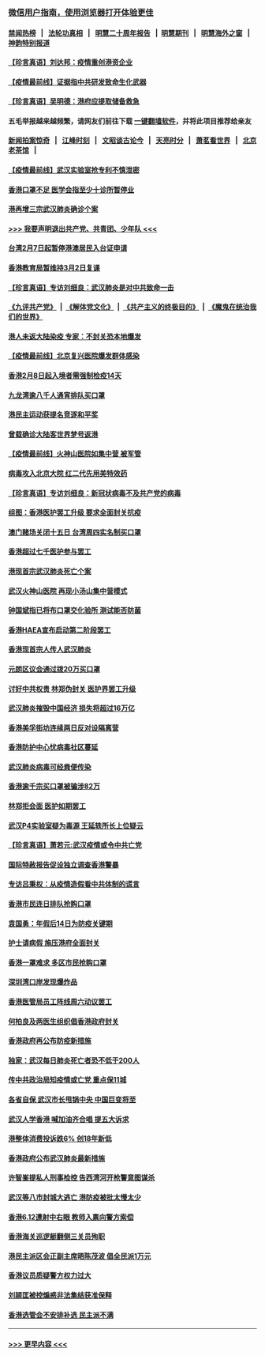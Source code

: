 ### [微信用户指南，使用浏览器打开体验更佳](https://github.com/gfw-breaker/banned-news1/blob/master/indexes/wechat-guide.md?t=0)
#### [禁闻热榜](热点新闻.md?t=0)  &nbsp;&nbsp;|&nbsp;&nbsp; [法轮功真相](https://github.com/gfw-breaker/truth/blob/master/README.md?t=0) &nbsp;&nbsp;|&nbsp;&nbsp; [明慧二十周年报告](https://github.com/gfw-breaker/mh-reports/blob/master/README.md?t=0) &nbsp;&nbsp;|&nbsp;&nbsp;[明慧期刊](https://github.com/gfw-breaker/mh-qikan) &nbsp;&nbsp;|&nbsp;&nbsp; [明慧海外之窗](https://github.com/gfw-breaker/mh-news/blob/master/README.md?t=0) &nbsp;&nbsp;|&nbsp;&nbsp; [神韵特别报道](https://github.com/gfw-breaker/mh-news/blob/master/shenyun.md?t=0)
#### [【珍言真语】刘达邦：疫情重创港资企业](../pages/nsc415/n11854274.md?t=02090822) 
#### [【疫情最前线】证据指中共研发致命生化武器](../pages/nsc415/n11853087.md?t=02090822) 
#### [【珍言真语】吴明德：港府应提取储备救急](../pages/nsc415/n11852734.md?t=02090822) 
#### 五毛举报越来越频繁，请网友们前往下载 [一键翻墙软件](https://github.com/gfw-breaker/ssr-accounts)，并将此项目推荐给亲友
#### [新闻拍案惊奇](https://github.com/gfw-breaker/banned-news1/blob/master/pages/link4.md) &nbsp;&nbsp;|&nbsp;&nbsp; [江峰时刻](https://github.com/gfw-breaker/banned-news1/blob/master/pages/link4.md) &nbsp;&nbsp;|&nbsp;&nbsp; [文昭谈古论今](https://github.com/gfw-breaker/banned-news1/blob/master/pages/link4.md) &nbsp;&nbsp;|&nbsp;&nbsp; [天亮时分](https://github.com/gfw-breaker/banned-news1/blob/master/pages/link4.md) &nbsp;&nbsp;|&nbsp;&nbsp; [萧茗看世界](https://github.com/gfw-breaker/banned-news1/blob/master/pages/link4.md) &nbsp;&nbsp;|&nbsp;&nbsp; [北京老茶馆](https://github.com/gfw-breaker/banned-news1/blob/master/pages/link4.md) &nbsp;&nbsp;|&nbsp;&nbsp; 
#### [【疫情最前线】武汉实验室抢专利不慎泄密](../pages/nsc415/n11850310.md?t=02090822) 
#### [香港口罩不足 医学会指至少十诊所暂停业](../pages/nsc415/n11850301.md?t=02090822) 
#### [港再增三宗武汉肺炎确诊个案](../pages/nsc415/n11850328.md?t=02090822) 
#### [>>> 我要声明退出共产党、共青团、少年队 <<<](https://github.com/begood0513/goodnews/blob/master/quit/letter.md) 
#### [台湾2月7日起暂停港澳居民入台证申请](../pages/nsc415/n11850304.md?t=02090822) 
#### [香港教育局暂维持3月2日复课](../pages/nsc415/n11850260.md?t=02090822) 
#### [【珍言真语】专访刘细良：武汉肺炎是对中共致命一击](../pages/nsc415/n11849934.md?t=02090822) 
#### [《九评共产党》](https://github.com/begood0513/9ping.md/blob/master/README.md) &nbsp;|&nbsp; [《解体党文化》](../../../../jtdwh.md/blob/master/README.md)  &nbsp;|&nbsp; [《共产主义的终极目的》](../../../../gczydzjmd.md/blob/master/README.md) &nbsp;|&nbsp; [《魔鬼在统治我们的世界》](../../../../mgztzwmdsj.md/blob/master/README.md) 
#### [港人未返大陆染疫 专家：不封关恐本地爆发](../pages/nsc415/n11848021.md?t=02090822) 
#### [【疫情最前线】北京复兴医院爆发群体感染](../pages/nsc415/n11847626.md?t=02090822) 
#### [香港2月8日起入境者需强制检疫14天](../pages/nsc415/n11847658.md?t=02090822) 
#### [九龙湾逾八千人通宵排队买口罩](../pages/nsc415/n11847647.md?t=02090822) 
#### [港民主运动获提名竞逐和平奖](../pages/nsc415/n11847633.md?t=02090822) 
#### [曾载确诊大陆客世界梦号返港](../pages/nsc415/n11847608.md?t=02090822) 
#### [【疫情最前线】火神山医院如集中营 被军管](../pages/nsc415/n11847524.md?t=02090822) 
#### [病毒攻入北京大院 红二代先用美特效药](../pages/nsc415/n11847427.md?t=02090822) 
#### [【珍言真语】专访刘细良：新冠状病毒不及共产党的病毒](../pages/nsc415/n11847164.md?t=02090822) 
#### [组图：香港医护罢工升级 要求全面封关抗疫](../pages/nsc415/n11844107.md?t=02090822) 
#### [澳门赌场关闭十五日 台湾周四实名制买口罩](../pages/nsc415/n11845083.md?t=02090822) 
#### [香港超过七千医护参与罢工](../pages/nsc415/n11845051.md?t=02090822) 
#### [港现首宗武汉肺炎死亡个案](../pages/nsc415/n11844998.md?t=02090822) 
#### [武汉火神山医院 再现小汤山集中营模式](../pages/nsc415/n11844763.md?t=02090822) 
#### [钟国斌指已将布口罩交化验所 测试能否防菌](../pages/nsc415/n11842783.md?t=02090822) 
#### [香港HAEA宣布启动第二阶段罢工](../pages/nsc415/n11842723.md?t=02090822) 
#### [香港现首宗人传人武汉肺炎](../pages/nsc415/n11842766.md?t=02090822) 
#### [元朗区议会通过拨20万买口罩](../pages/nsc415/n11842754.md?t=02090822) 
#### [讨好中共权贵 林郑伪封关 医护界罢工升级](../pages/nsc415/n11842359.md?t=02090822) 
#### [武汉肺炎摧毁中国经济 损失将超过16万亿](../pages/nsc415/n11839723.md?t=02090822) 
#### [香港美孚街坊连续两日反对设隔离营](../pages/nsc415/n11839962.md?t=02090822) 
#### [香港防护中心忧病毒社区蔓延](../pages/nsc415/n11839933.md?t=02090822) 
#### [武汉肺炎病毒可经粪便传染](../pages/nsc415/n11839939.md?t=02090822) 
#### [香港逾千宗买口罩被骗涉82万](../pages/nsc415/n11839914.md?t=02090822) 
#### [林郑拒会面 医护如期罢工](../pages/nsc415/n11839892.md?t=02090822) 
#### [武汉P4实验室疑为毒源 王延轶所长上位疑云](../pages/nsc415/n11835543.md?t=02090822) 
#### [【珍言真语】萧若元:武汉疫情或令中共亡党](../pages/nsc415/n11829394.md?t=02090822) 
#### [国际特赦报告促设独立调查香港警暴](../pages/nsc415/n11833845.md?t=02090822) 
#### [专访吕秉权：从疫情造假看中共体制的谎言](../pages/nsc415/n11833813.md?t=02090822) 
#### [香港市民连日排队抢购口罩](../pages/nsc415/n11833794.md?t=02090822) 
#### [袁国勇：年假后14日为防疫关键期](../pages/nsc415/n11831088.md?t=02090822) 
#### [护士请病假 施压港府全面封关](../pages/nsc415/n11831030.md?t=02090822) 
#### [香港一罩难求 多区市民抢购口罩](../pages/nsc415/n11831002.md?t=02090822) 
#### [深圳湾口岸发现爆炸品](../pages/nsc415/n11828802.md?t=02090822) 
#### [香港医管局员工阵线周六动议罢工](../pages/nsc415/n11828762.md?t=02090822) 
#### [何柏良及两医生组织倡香港政府封关](../pages/nsc415/n11828749.md?t=02090822) 
#### [香港政府再公布防疫新措施](../pages/nsc415/n11828716.md?t=02090822) 
#### [独家：武汉每日肺炎死亡者恐不低于200人](../pages/nsc415/n11828240.md?t=02090822) 
#### [传中共政治局知疫情或亡党 重点保11城](../pages/nsc415/n11828145.md?t=02090822) 
#### [各省自保 武汉市长甩锅中央 中国巨变将至](../pages/nsc415/n11828021.md?t=02090822) 
#### [武汉人学香港 喊加油齐合唱 提五大诉求](../pages/nsc415/n11827046.md?t=02090822) 
#### [港整体消费投诉跌6% 创18年新低](../pages/nsc415/n11817280.md?t=02090822) 
#### [香港政府公布武汉肺炎最新措施](../pages/nsc415/n11817152.md?t=02090822) 
#### [许智峯提私人刑事检控 告西湾河开枪警意图谋杀](../pages/nsc415/n11817132.md?t=02090822) 
#### [武汉等八市封城大逃亡 港防疫被批太慢太少](../pages/nsc415/n11817058.md?t=02090822) 
#### [香港6.12遭射中右眼 教师入禀向警方索偿](../pages/nsc415/n11814678.md?t=02090822) 
#### [香港海关巡逻艇翻侧三关员殉职](../pages/nsc415/n11814604.md?t=02090822) 
#### [港民主派区会正副主席晤陈茂波 倡全民派1万元](../pages/nsc415/n11814582.md?t=02090822) 
#### [香港议员质疑警方权力过大](../pages/nsc415/n11814560.md?t=02090822) 
#### [刘颕匡被控煽惑非法集结获准保释](../pages/nsc415/n11811727.md?t=02090822) 
#### [香港选管会不安排补选 民主派不满](../pages/nsc415/n11811691.md?t=02090822) 

----
#### [ >>> 更早内容 <<< ](../indexes/nsc415-earlier.md)

